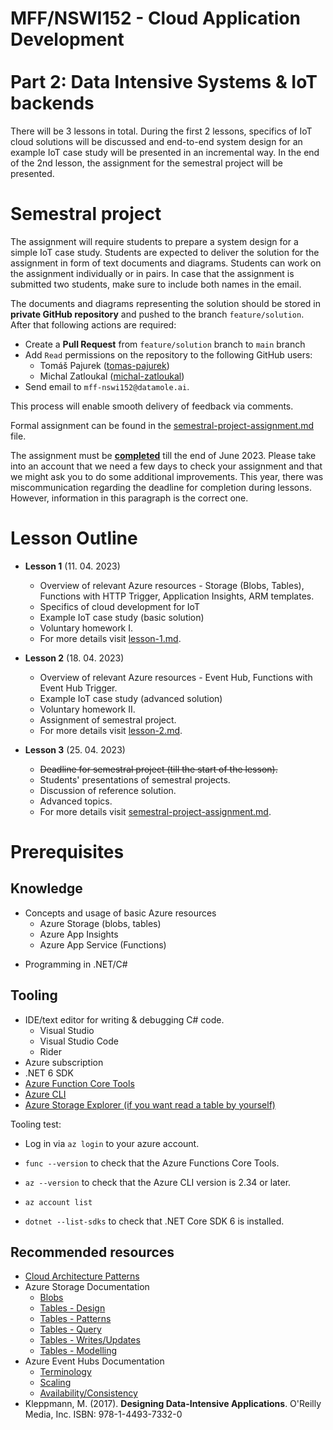 # MFF/NSWI152 - Cloud Application Development<br/><br/>Part 2: Data Intensive Systems & IoT backends

There will be 3 lessons in total. During the first 2 lessons, specifics of IoT cloud solutions will be discussed and end-to-end system design for an example IoT case study will be presented in an incremental way. In the end of the 2nd lesson, the assignment for the semestral project will be presented. 

# Semestral project

The assignment will require students to prepare a system design for a simple IoT case study. Students are expected to deliver the solution for the assignment in form of text documents and diagrams. Students can work on the assignment individually or in pairs. In case that the assignment is submitted two students, make sure to include both names in the email.

The documents and diagrams representing the solution should be stored in **private GitHub repository** and pushed to the branch `feature/solution`. After that following actions are required:

* Create a  **Pull Request** from `feature/solution` branch to `main` branch 
* Add `Read` permissions on the repository to the following GitHub users:
  * Tomáš Pajurek ([tomas-pajurek](https://github.com/tomas-pajurek))
  * Michal Zatloukal ([michal-zatloukal](https://github.com/michal-zatloukal))
* Send email to `mff-nswi152@datamole.ai`.


This process will enable smooth delivery of feedback via comments.

Formal assignment can be found in the [semestral-project-assignment.md](./semestral-project-assignment.md) file.

The assignment must be **<u>completed</u>** till the end of June 2023. Please take into an account that we need a few days to check your assignment and that we might ask you to do some additional improvements. This year, there was miscommunication regarding the deadline for completion during lessons. However, information in this paragraph is the correct one. 

# Lesson Outline

* **Lesson 1** (11. 04. 2023)
  * Overview of relevant Azure resources - Storage (Blobs, Tables), Functions with HTTP Trigger, Application Insights, ARM templates. 
  * Specifics of cloud development for IoT
  * Example IoT case study (basic solution)
  * Voluntary homework I. 
  * For more details visit [lesson-1.md](./lesson-1/lesson-1.md).

* **Lesson 2** (18. 04. 2023)
  * Overview of relevant Azure resources - Event Hub, Functions with Event Hub Trigger.
  * Example IoT case study (advanced solution)
  * Voluntary homework II.
  * Assignment of semestral project.
  * For more details visit [lesson-2.md](./lesson-2/lesson-2.md).

* **Lesson 3** (25. 04. 2023)
  * <strike>Deadline for semestral project (till the start of the lesson). </strike>
  * Students' presentations of semestral projects.
  * Discussion of reference solution.
  * Advanced topics.
  * For more details visit [semestral-project-assignment.md](./semestral-project-assignment.md).

# Prerequisites 

## Knowledge

* Concepts and usage of basic Azure resources
  * Azure Storage (blobs, tables)
  * Azure App Insights
  * Azure App Service (Functions)
- Programming in .NET/C#

## Tooling

* IDE/text editor for writing & debugging C# code.
  * Visual Studio
  * Visual Studio Code
  * Rider
* Azure subscription
* .NET 6 SDK
* [Azure Function Core Tools](https://docs.microsoft.com/en-us/azure/azure-functions/functions-run-local#v2)
* [Azure CLI](https://docs.microsoft.com/en-us/cli/azure/install-azure-cli)
* [Azure Storage Explorer (if you want read a table by yourself)](https://azure.microsoft.com/en-us/features/storage-explorer/)

Tooling test:

* Log in via `az login` to your azure account.

* `func --version` to check that the Azure Functions Core Tools.
* `az --version` to check that the Azure CLI version is 2.34 or later.
* `az account list` 
* `dotnet --list-sdks` to check that .NET Core SDK 6 is installed. 

## Recommended resources

* [Cloud Architecture Patterns](https://docs.microsoft.com/en-us/azure/architecture/patterns/)
* Azure Storage Documentation
  * [Blobs](https://azure.microsoft.com/en-us/services/storage/blobs/)
  * [Tables - Design](https://docs.microsoft.com/en-us/azure/storage/tables/table-storage-design-guidelines)
  * [Tables - Patterns](https://docs.microsoft.com/en-us/azure/storage/tables/table-storage-design-patterns)
  * [Tables - Query](https://docs.microsoft.com/en-us/azure/storage/tables/table-storage-design-for-query)
  * [Tables - Writes/Updates](https://docs.microsoft.com/en-us/azure/storage/tables/table-storage-design-for-modification)
  * [Tables - Modelling](https://docs.microsoft.com/en-us/azure/storage/tables/table-storage-design-modeling)
* Azure Event Hubs Documentation
  * [Terminology](https://docs.microsoft.com/en-us/azure/event-hubs/event-hubs-features)
  * [Scaling](https://docs.microsoft.com/en-us/azure/event-hubs/event-hubs-scalability)
  * [Availability/Consistency](https://docs.microsoft.com/en-us/azure/event-hubs/event-hubs-availability-and-consistency?tabs=dotnet)
* Kleppmann, M. (2017). **Designing Data-Intensive Applications**. O'Reilly Media, Inc. ISBN: 978-1-4493-7332-0 
